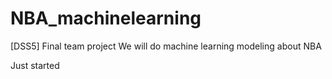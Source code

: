 # NBA_machinelearning
[DSS5] Final team project
We will do machine learning modeling about NBA

Just started
